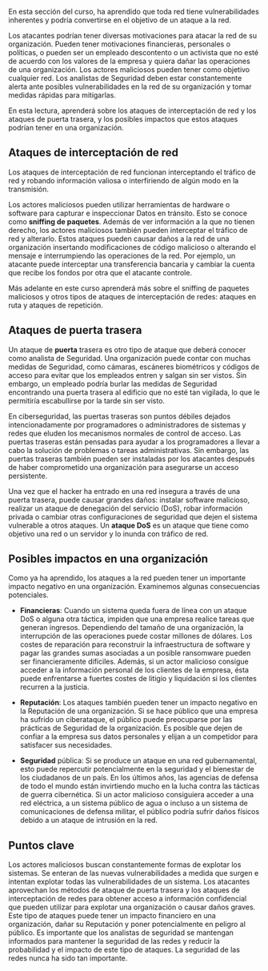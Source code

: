
En esta sección del curso, ha aprendido que toda red tiene vulnerabilidades inherentes y podría convertirse en el objetivo de un ataque a la red.

Los atacantes podrían tener diversas motivaciones para atacar la red de su organización. Pueden tener motivaciones financieras, personales o políticas, o pueden ser un empleado descontento o un activista que no esté de acuerdo con los valores de la empresa y quiera dañar las operaciones de una organización. Los actores maliciosos pueden tener como objetivo cualquier red. Los analistas de Seguridad deben estar constantemente alerta ante posibles vulnerabilidades en la red de su organización y tomar medidas rápidas para mitigarlas.

En esta lectura, aprenderá sobre los ataques de interceptación de red y los ataques de puerta trasera, y los posibles impactos que estos ataques podrían tener en una organización.

## Ataques de interceptación de red

Los ataques de interceptación de red funcionan interceptando el tráfico de red y robando información valiosa o interfiriendo de algún modo en la transmisión.

Los actores maliciosos pueden utilizar herramientas de hardware o software para capturar e inspeccionar Datos en tránsito. Esto se conoce como **sniffing de paquetes**. Además de ver información a la que no tienen derecho, los actores maliciosos también pueden interceptar el tráfico de red y alterarlo. Estos ataques pueden causar daños a la red de una organización insertando modificaciones de código malicioso o alterando el mensaje e interrumpiendo las operaciones de la red. Por ejemplo, un atacante puede interceptar una transferencia bancaria y cambiar la cuenta que recibe los fondos por otra que el atacante controle.

Más adelante en este curso aprenderá más sobre el sniffing de paquetes maliciosos y otros tipos de ataques de interceptación de redes: ataques en ruta y ataques de repetición.

## Ataques de puerta trasera

Un ataque de **puerta** trasera es otro tipo de ataque que deberá conocer como analista de Seguridad. Una organización puede contar con muchas medidas de Seguridad, como cámaras, escáneres biométricos y códigos de acceso para evitar que los empleados entren y salgan sin ser vistos. Sin embargo, un empleado podría burlar las medidas de Seguridad encontrando una puerta trasera al edificio que no esté tan vigilada, lo que le permitiría escabullirse por la tarde sin ser visto.

En ciberseguridad, las puertas traseras son puntos débiles dejados intencionadamente por programadores o administradores de sistemas y redes que eluden los mecanismos normales de control de acceso. Las puertas traseras están pensadas para ayudar a los programadores a llevar a cabo la solución de problemas o tareas administrativas. Sin embargo, las puertas traseras también pueden ser instaladas por los atacantes después de haber comprometido una organización para asegurarse un acceso persistente.

Una vez que el hacker ha entrado en una red insegura a través de una puerta trasera, puede causar grandes daños: instalar software malicioso, realizar un ataque de denegación del servicio (DoS), robar información privada o cambiar otras configuraciones de seguridad que dejen el sistema vulnerable a otros ataques. Un **ataque DoS** es un ataque que tiene como objetivo una red o un servidor y lo inunda con tráfico de red.

## Posibles impactos en una organización

Como ya ha aprendido, los ataques a la red pueden tener un importante impacto negativo en una organización. Examinemos algunas consecuencias potenciales.

- **Financieras**: Cuando un sistema queda fuera de línea con un ataque DoS o alguna otra táctica, impiden que una empresa realice tareas que generan ingresos. Dependiendo del tamaño de una organización, la interrupción de las operaciones puede costar millones de dólares. Los costes de reparación para reconstruir la infraestructura de software y pagar las grandes sumas asociadas a un posible ransomware pueden ser financieramente difíciles. Además, si un actor malicioso consigue acceder a la información personal de los clientes de la empresa, ésta puede enfrentarse a fuertes costes de litigio y liquidación si los clientes recurren a la justicia.
    
- **Reputación**: Los ataques también pueden tener un impacto negativo en la Reputación de una organización. Si se hace público que una empresa ha sufrido un ciberataque, el público puede preocuparse por las prácticas de Seguridad de la organización. Es posible que dejen de confiar a la empresa sus datos personales y elijan a un competidor para satisfacer sus necesidades.
    
- **Seguridad** pública: Si se produce un ataque en una red gubernamental, esto puede repercutir potencialmente en la seguridad y el bienestar de los ciudadanos de un país. En los últimos años, las agencias de defensa de todo el mundo están invirtiendo mucho en la lucha contra las tácticas de guerra cibernética. Si un actor malicioso consiguiera acceder a una red eléctrica, a un sistema público de agua o incluso a un sistema de comunicaciones de defensa militar, el público podría sufrir daños físicos debido a un ataque de intrusión en la red.
    

## Puntos clave

Los actores maliciosos buscan constantemente formas de explotar los sistemas. Se enteran de las nuevas vulnerabilidades a medida que surgen e intentan explotar todas las vulnerabilidades de un sistema. Los atacantes aprovechan los métodos de ataque de puerta trasera y los ataques de interceptación de redes para obtener acceso a información confidencial que pueden utilizar para explotar una organización o causar daños graves. Este tipo de ataques puede tener un impacto financiero en una organización, dañar su Reputación y poner potencialmente en peligro al público. Es importante que los analistas de seguridad se mantengan informados para mantener la seguridad de las redes y reducir la probabilidad y el impacto de este tipo de ataques. La seguridad de las redes nunca ha sido tan importante.